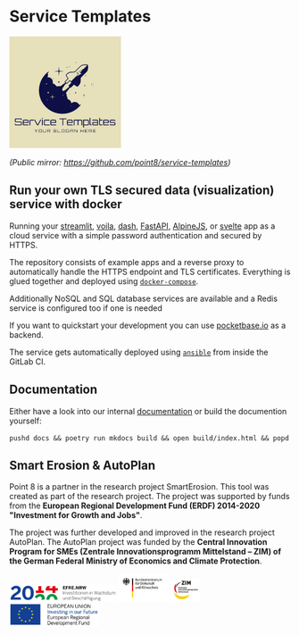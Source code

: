 # Service Templates

![logo.png](logo.png)

_(Public mirror: https://github.com/point8/service-templates)_

## Run your own TLS secured data (visualization) service with docker

Running your [streamlit](https://streamlit.io/), [voila](https://voila.readthedocs.io/en/stable/index.html), [dash](https://dash.plotly.com/), [FastAPI](https://fastapi.tiangolo.com), [AlpineJS](https://alpinejs.dev/), or [svelte](https://svelte.dev) app as a cloud service with a simple password authentication and secured by HTTPS.

The repository consists of example apps and a reverse proxy to automatically handle the HTTPS endpoint and TLS certificates. Everything is glued together and deployed using [`docker-compose`](https://docs.docker.com/compose/).

Additionally NoSQL and SQL database services are available and a Redis service is configured too if one is needed

If you want to quickstart your development you can use [pocketbase.io](https://pocketbase.io/) as a backend.

The service gets automatically deployed using [`ansible`](https://docs.ansible.com/ansible/latest/index.html) from inside the GitLab CI.

## Documentation

Either have a look into our internal [documentation](https://ccauet.point8.work/service-templates) or build the documention yourself:
```
pushd docs && poetry run mkdocs build && open build/index.html && popd
```

## Smart Erosion & AutoPlan

Point 8 is a partner in the research project SmartErosion. This tool was created as part of the research project. The project was supported by funds from the __European Regional Development Fund (ERDF) 2014-2020 "Investment for Growth and Jobs"__.

The project was further developed and improved in the research project AutoPlan. The AutoPlan project was funded by the __Central Innovation Program for SMEs (Zentrale Innovationsprogramm Mittelstand – ZIM) of the German Federal Ministry of Economics and Climate Protection__.

<p float="middle">
  <img src="Ziel2NRW_RGB_1809_jpg.jpg" width="38%" />
  <img src="bmwi.png" width="18%" />
  <img src="zim.png" width="10%" />
  <img src="EFRE_Foerderhinweis_englisch_farbig.jpg" width="32%" />
</p>

